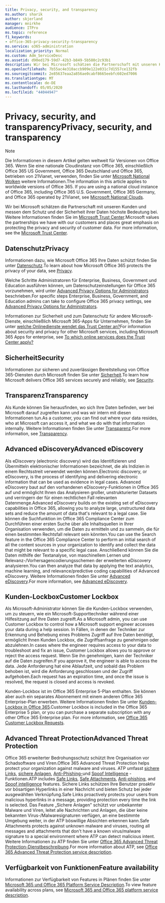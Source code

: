 ```yaml
---
title: Privacy, security, and transparency
ms.author: sharik
author: skjerland
manager: mnirkhe
audience: ITPro
ms.topic: reference
f1_keywords:
- office-365-privacy-security-transparency
ms.service: o365-administration
localization_priority: Normal
ms.custom: Adm_ServiceDesc
ms.assetid: d90ed179-59d7-42b3-b849-5b580c2c93b1
description: Wir bei Microsoft schätzen die Partnerschaft mit unseren Kunden und messen dem Schutz und der Sicherheit ihrer Daten höchste Bedeutung bei. Weitere Informationen finden Sie im Microsoft Trust Center.
ms.openlocfilehash: 7b55ac4e310accb909e122e031c7d1557ce132fb
ms.sourcegitcommit: 2e85637eaa2a856ae0cabf8665eebfc602ed7006
ms.translationtype: MT
ms.contentlocale: de-DE
ms.lasthandoff: 05/05/2020
ms.locfileid: "44044947"
---
```

# <a name="privacy-security-and-transparency"></a><span data-ttu-id="88ee5-104">Privacy, security, and transparency</span><span class="sxs-lookup"><span data-stu-id="88ee5-104">Privacy, security, and transparency</span></span>

> [!NOTE]
> <span data-ttu-id="88ee5-p102">Die Informationen in diesem Artikel gelten weltweit für Versionen von Office 365. Wenn Sie eine nationale Cloudinstanz von Office 365, einschließlich Office 365 US Government, Office 365 Deutschland und Office 365, betrieben von 21Vianet, verwenden, finden Sie unter [Microsoft National Wolken](https://go.microsoft.com/fwlink/?linkid=841582) weitere Informationen.</span><span class="sxs-lookup"><span data-stu-id="88ee5-p102">The information in this article applies to worldwide versions of Office 365. If you are using a national cloud instance of Office 365, including Office 365 U.S. Government, Office 365 Germany, and Office 365 operated by 21Vianet, see [Microsoft National Clouds](https://go.microsoft.com/fwlink/?linkid=841582).</span></span> 
  
<span data-ttu-id="88ee5-p103">Wir bei Microsoft schätzen die Partnerschaft mit unseren Kunden und messen dem Schutz und der Sicherheit ihrer Daten höchste Bedeutung bei. Weitere Informationen finden Sie im [Microsoft Trust Center](https://go.microsoft.com/fwlink/?LinkID=717951&amp;clcid=0x409).</span><span class="sxs-lookup"><span data-stu-id="88ee5-p103">Microsoft values the partnerships we have with our customers and places great emphasis on protecting the privacy and security of customer data. For more information, see the [Microsoft Trust Center](https://go.microsoft.com/fwlink/?LinkID=717951&amp;clcid=0x409).</span></span>
  
## <a name="privacy"></a><span data-ttu-id="88ee5-109">Datenschutz</span><span class="sxs-lookup"><span data-stu-id="88ee5-109">Privacy</span></span>

<span data-ttu-id="88ee5-110">Informationen dazu, wie Microsoft Office 365 Ihre Daten schützt finden Sie unter [Datenschutz](https://go.microsoft.com/fwlink/?LinkID=717953&amp;clcid=0x409).</span><span class="sxs-lookup"><span data-stu-id="88ee5-110">To learn about how Microsoft Office 365 protects the privacy of your data, see [Privacy](https://go.microsoft.com/fwlink/?LinkID=717953&amp;clcid=0x409).</span></span> 
  
<span data-ttu-id="88ee5-111">Welche Schritte Administratoren für Enterprise, Business, Government und Education ausführen können, um Datenschutzeinstellungen für Office 365 vorzunehmen, wird unter [Advanced Privacy Options for Administrators](https://go.microsoft.com/fwlink/p/?LinkID=285202) beschrieben.</span><span class="sxs-lookup"><span data-stu-id="88ee5-111">For specific steps Enterprise, Business, Government, and Education admins can take to configure Office 365 privacy settings, see [Advanced Privacy Options for Administrators](https://go.microsoft.com/fwlink/p/?LinkID=285202).</span></span>
  
<span data-ttu-id="88ee5-112">Informationen zur Sicherheit und zum Datenschutz für andere Microsoft-Dienste, einschließlich Microsoft 365-Apps für Unternehmen, finden Sie unter [welche Onlinedienste wendet das Trust Center an?](https://www.microsoft.com/trustcenter/default.aspx)</span><span class="sxs-lookup"><span data-stu-id="88ee5-112">For information about security and privacy for other Microsoft services, including Microsoft 365 Apps for enterprise, see [To which online services does the Trust Center apply?](https://www.microsoft.com/trustcenter/default.aspx)</span></span>
  
## <a name="security"></a><span data-ttu-id="88ee5-113">Sicherheit</span><span class="sxs-lookup"><span data-stu-id="88ee5-113">Security</span></span>

<span data-ttu-id="88ee5-114">Informationen zur sicheren und zuverlässigen Bereitstellung von Office 365-Diensten durch Microsoft finden Sie unter [Sicherheit](https://go.microsoft.com/fwlink/?LinkID=717954&amp;clcid=0x409).</span><span class="sxs-lookup"><span data-stu-id="88ee5-114">To learn how Microsoft delivers Office 365 services securely and reliably, see [Security](https://go.microsoft.com/fwlink/?LinkID=717954&amp;clcid=0x409).</span></span>
  
## <a name="transparency"></a><span data-ttu-id="88ee5-115">Transparenz</span><span class="sxs-lookup"><span data-stu-id="88ee5-115">Transparency</span></span>

<span data-ttu-id="88ee5-116">Als Kunde können Sie herausfinden, wo sich Ihre Daten befinden, wer bei Microsoft darauf zugreifen kann und was wir intern mit diesen Informationen tun.</span><span class="sxs-lookup"><span data-stu-id="88ee5-116">As a customer, you can find out where your data resides, who at Microsoft can access it, and what we do with that information internally.</span></span> <span data-ttu-id="88ee5-117">Weitere Informationen finden Sie unter [Transparenz](https://go.microsoft.com/fwlink/?LinkID=717955&amp;clcid=0x409).</span><span class="sxs-lookup"><span data-stu-id="88ee5-117">For more information, see [Transparency](https://go.microsoft.com/fwlink/?LinkID=717955&amp;clcid=0x409).</span></span>
  
## <a name="advanced-ediscovery"></a><span data-ttu-id="88ee5-118">Advanced eDiscovery</span><span class="sxs-lookup"><span data-stu-id="88ee5-118">Advanced eDiscovery</span></span>

<span data-ttu-id="88ee5-119">Als eDiscovery (electronic discovery) wird das Identifizieren und Übermitteln elektronischer Informationen bezeichnet, die als Indizien in einem Rechtsstreit verwendet werden können.</span><span class="sxs-lookup"><span data-stu-id="88ee5-119">Electronic discovery, or eDiscovery, is the process of identifying and delivering electronic information that can be used as evidence in legal cases.</span></span> <span data-ttu-id="88ee5-120">Advanced eDiscovery baut auf den vorhandenen eDiscovery-Funktionen in Office 365 auf und ermöglicht Ihnen das Analysieren großer, unstrukturierter Datasets und verringern der für einen rechtlichen Fall relevanten Datenmenge.</span><span class="sxs-lookup"><span data-stu-id="88ee5-120">Advanced eDiscovery builds on the existing set of eDiscovery capabilities in Office 365, allowing you to analyze large, unstructured data sets and reduce the amount of data that's relevant to a legal case.</span></span> <span data-ttu-id="88ee5-121">Sie können die Suchfunktion im Office 365 Compliance Center zum Durchführen einer ersten Suche über alle Inhaltsquellen in Ihrer Organisation verwenden, um die Daten zu ermitteln und zu sammeln, die für einen bestimmten Rechtsfall relevant sein könnten.</span><span class="sxs-lookup"><span data-stu-id="88ee5-121">You can use the Search feature in the Office 365 Compliance Center to perform an initial search of all the content sources in your organization to identify and collect the data that might be relevant to a specific legal case.</span></span> <span data-ttu-id="88ee5-122">Anschließend können Sie die Daten mithilfe der Textanalyse, von maschinellem Lernen und Relevanz-/Vorhersagencodierungsschemen der erweiterten eDiscovery analysieren.</span><span class="sxs-lookup"><span data-stu-id="88ee5-122">You can then analyze that data by applying the text analytics, machine learning, and relevance/predictive coding capabilities of Advanced eDiscovery.</span></span> <span data-ttu-id="88ee5-123">Weitere Informationen finden Sie unter [Advanced eDiscovery](https://go.microsoft.com/fwlink/?LinkID=717971&amp;clcid=0x409).</span><span class="sxs-lookup"><span data-stu-id="88ee5-123">For more information, see [Advanced eDiscovery](https://go.microsoft.com/fwlink/?LinkID=717971&amp;clcid=0x409).</span></span>
  
## <a name="customer-lockbox"></a><span data-ttu-id="88ee5-124">Kunden-Lockbox</span><span class="sxs-lookup"><span data-stu-id="88ee5-124">Customer Lockbox</span></span>

<span data-ttu-id="88ee5-125">Als Microsoft-Administrator können Sie die Kunden-Lockbox verwenden, um zu steuern, wie ein Microsoft-Supporttechniker während einer Hilfesitzung auf Ihre Daten zugreift.</span><span class="sxs-lookup"><span data-stu-id="88ee5-125">As a Microsoft admin, you can use Customer Lockbox to control how a Microsoft support engineer accesses your data during a help session.</span></span> <span data-ttu-id="88ee5-126">In Fällen, in denen der Techniker zur Erkennung und Behebung eines Problems Zugriff auf Ihre Daten benötigt, ermöglicht Ihnen Kunden Lockbox, die Zugriffsanfrage zu genehmigen oder abzulehnen.</span><span class="sxs-lookup"><span data-stu-id="88ee5-126">In cases where the engineer requires access to your data to troubleshoot and fix an issue, Customer Lockbox allows you to approve or reject the access request.</span></span> <span data-ttu-id="88ee5-127">Wenn Sie ihn genehmigen, kann der Techniker auf die Daten zugreifen.</span><span class="sxs-lookup"><span data-stu-id="88ee5-127">If you approve it, the engineer is able to access the data.</span></span> <span data-ttu-id="88ee5-128">Jede Anforderung hat eine Ablaufzeit, und sobald das Problem behoben ist, wird die Anforderung geschlossen und der Zugriff aufgehoben.</span><span class="sxs-lookup"><span data-stu-id="88ee5-128">Each request has an expiration time, and once the issue is resolved, the request is closed and access is revoked.</span></span>
  
<span data-ttu-id="88ee5-p107">Kunden-Lockbox ist im Office 365 Enterprise 5-Plan enthalten. Sie können aber auch ein separates Abonnement mit einem anderen Office 365 Enterprise-Plan erwerben. Weitere Informationen finden Sie unter [Kunden-Lockbox in Office 365](https://go.microsoft.com/fwlink/?LinkID=717969&amp;clcid=0x409).</span><span class="sxs-lookup"><span data-stu-id="88ee5-p107">Customer Lockbox is included in the Office 365 Enterprise 5 plan, or you can purchase a separate subscription with any other Office 365 Enterprise plan. For more information, see [Office 365 Customer Lockbox Requests](https://go.microsoft.com/fwlink/?LinkID=717969&amp;clcid=0x409).</span></span>
  
## <a name="advanced-threat-protection"></a><span data-ttu-id="88ee5-131">Advanced Threat Protection</span><span class="sxs-lookup"><span data-stu-id="88ee5-131">Advanced Threat Protection</span></span>

<span data-ttu-id="88ee5-132">Office 365 erweiterter Bedrohungsschutz schützt Ihre Organisation vor Schadsoftware und Viren.</span><span class="sxs-lookup"><span data-stu-id="88ee5-132">Office 365 Advanced Threat Protection helps protect your organization against malware and viruses.</span></span> <span data-ttu-id="88ee5-133">ATP umfasst [sichere Links](https://docs.microsoft.com/office365/securitycompliance/atp-safe-links), [sichere Anlagen](https://docs.microsoft.com/office365/securitycompliance/atp-safe-attachments), [Anti-Phishing-](https://docs.microsoft.com/office365/securitycompliance/atp-anti-phishing)und [Spoof Intelligence](https://docs.microsoft.com/office365/securitycompliance/learn-about-spoof-intelligence) -Funktionen.</span><span class="sxs-lookup"><span data-stu-id="88ee5-133">ATP includes [Safe Links](https://docs.microsoft.com/office365/securitycompliance/atp-safe-links), [Safe Attachments](https://docs.microsoft.com/office365/securitycompliance/atp-safe-attachments), [Anti-phishing](https://docs.microsoft.com/office365/securitycompliance/atp-anti-phishing), and [Spoof intelligence](https://docs.microsoft.com/office365/securitycompliance/learn-about-spoof-intelligence) features.</span></span> <span data-ttu-id="88ee5-134">Sichere Links schützen Ihre Benutzer proaktiv vor bösartigen Hyperlinks in einer Nachricht und bieten Schutz bei jeder ausgewählten Verknüpfung.</span><span class="sxs-lookup"><span data-stu-id="88ee5-134">Safe Links proactively protects your users from malicious hyperlinks in a message, providing protection every time the link is selected.</span></span> <span data-ttu-id="88ee5-135">Das Feature „Sichere Anlagen" schützt vor unbekannter Malware und Viren, leitet alle Nachrichten und Anlagen, die über keine bekannten Virus-/Malwaresignaturen verfügen, an eine bestimmte Umgebung weiter, in der ATP böswillige Absichten erkennen kann.</span><span class="sxs-lookup"><span data-stu-id="88ee5-135">Safe Attachments protects against unknown malware and viruses, routing all messages and attachments that don't have a known virus/malware signature to a special environment where ATP can detect malicious intent.</span></span> <span data-ttu-id="88ee5-136">Weitere Informationen zu ATP finden Sie unter [Office 365 Advanced Threat Protection-Dienstbeschreibung](../office-365-advanced-threat-protection-service-description.md).</span><span class="sxs-lookup"><span data-stu-id="88ee5-136">For more information about ATP, see [Office 365 Advanced Threat Protection service description](../office-365-advanced-threat-protection-service-description.md).</span></span>
  
## <a name="feature-availability"></a><span data-ttu-id="88ee5-137">Verfügbarkeit von Funktionen</span><span class="sxs-lookup"><span data-stu-id="88ee5-137">Feature availability</span></span>

<span data-ttu-id="88ee5-138">Informationen zur Verfügbarkeit von Features in Plänen finden Sie unter [Microsoft 365 und Office 365 Platform Service Description](office-365-platform-service-description.md).</span><span class="sxs-lookup"><span data-stu-id="88ee5-138">To view feature availability across plans, see [Microsoft 365 and Office 365 platform service description](office-365-platform-service-description.md).</span></span>
  